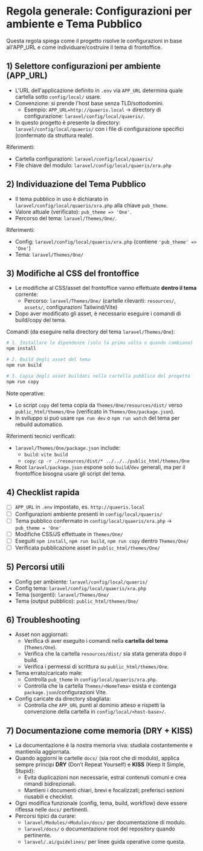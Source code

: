 # Regola generale: Configurazioni per ambiente e Tema Pubblico

Questa regola spiega come il progetto risolve le configurazioni in base all'APP_URL e come individuare/costruire il tema di frontoffice.

## 1) Selettore configurazioni per ambiente (APP_URL)
- L'URL dell'applicazione definito in `.env` via `APP_URL` determina quale cartella sotto `config/local/` usare.
- Convenzione: si prende l'host base senza TLD/sottodomini.
  - Esempio: `APP_URL=http://quaeris.local` → directory di configurazione: `laravel/config/local/quaeris/`.
- In questo progetto è presente la directory: `laravel/config/local/quaeris/` con i file di configurazione specifici (confermato da struttura reale).

Riferimenti:
- Cartella configurazioni: `laravel/config/local/quaeris/`
- File chiave del modulo: `laravel/config/local/quaeris/xra.php`

## 2) Individuazione del Tema Pubblico
- Il tema pubblico in uso è dichiarato in `laravel/config/local/quaeris/xra.php` alla chiave `pub_theme`.
- Valore attuale (verificato): `pub_theme => 'One'`.
- Percorso del tema: `laravel/Themes/One/`.

Riferimenti:
- Config: `laravel/config/local/quaeris/xra.php` (contiene `'pub_theme' => 'One'`)
- Tema: `laravel/Themes/One/`

## 3) Modifiche al CSS del frontoffice
- Le modifiche al CSS/asset del frontoffice vanno effettuate **dentro il tema** corrente:
  - Percorso: `laravel/Themes/One/` (cartelle rilevanti: `resources/`, `assets/`, configurazioni Tailwind/Vite)
- Dopo aver modificato gli asset, è necessario eseguire i comandi di build/copy del tema.

Comandi (da eseguire nella directory del tema `laravel/Themes/One`):

```bash
# 1. Installare le dipendenze (solo la prima volta o quando cambiano)
npm install

# 2. Build degli asset del tema
npm run build

# 3. Copia degli asset buildati nella cartella pubblica del progetto
npm run copy
```

Note operative:
- Lo script `copy` del tema copia da `Themes/One/resources/dist/` verso `public_html/themes/One` (verificato in `Themes/One/package.json`).
- In sviluppo si può usare `npm run dev` o `npm run watch` del tema per rebuild automatico.

Riferimenti tecnici verificati:
- `laravel/Themes/One/package.json` include:
  - `build`: `vite build`
  - `copy`: `cp -r ./resources/dist/* ../../../public_html/themes/One`
- Root `laravel/package.json` espone solo `build`/`dev` generali, ma per il frontoffice bisogna usare gli script del tema.

## 4) Checklist rapida
- [ ] `APP_URL` in `.env` impostato, es. `http://quaeris.local`
- [ ] Configurazioni ambiente presenti in `config/local/quaeris/`
- [ ] Tema pubblico confermato in `config/local/quaeris/xra.php` → `pub_theme = 'One'`
- [ ] Modifiche CSS/JS effettuate in `Themes/One/`
- [ ] Eseguiti `npm install`, `npm run build`, `npm run copy` dentro `Themes/One/`
- [ ] Verificata pubblicazione asset in `public_html/themes/One/`

## 5) Percorsi utili
- Config per ambiente: `laravel/config/local/quaeris/`
- Config tema: `laravel/config/local/quaeris/xra.php`
- Tema (sorgenti): `laravel/Themes/One/`
- Tema (output pubblico): `public_html/themes/One/`

## 6) Troubleshooting
- Asset non aggiornati:
  - Verifica di aver eseguito i comandi nella **cartella del tema** (`Themes/One`).
  - Verifica che la cartella `resources/dist/` sia stata generata dopo il build.
  - Verifica i permessi di scrittura su `public_html/themes/One`.
- Tema errato/caricato male:
  - Controlla `pub_theme` in `config/local/quaeris/xra.php`.
  - Controlla che la cartella `Themes/<NomeTema>` esista e contenga `package.json`/configurazioni Vite.
- Config caricate da directory sbagliata:
  - Controlla che `APP_URL` punti al dominio atteso e rispetti la convenzione della cartella in `config/local/<host-base>/`.

## 7) Documentazione come memoria (DRY + KISS)
- La documentazione è la nostra memoria viva: studiala costantemente e mantienila aggiornata.
- Quando aggiorni le cartelle `docs/` (sia root che di modulo), applica sempre principi **DRY** (Don’t Repeat Yourself) e **KISS** (Keep It Simple, Stupid):
  - Evita duplicazioni non necessarie, estrai contenuti comuni e crea rimandi bidirezionali.
  - Mantieni i documenti chiari, brevi e focalizzati; preferisci sezioni riusabili e checklist.
- Ogni modifica funzionale (config, tema, build, workflow) deve essere riflessa nelle `docs/` pertinenti.
- Percorsi tipici da curare:
  - `laravel/Modules/<Modulo>/docs/` per documentazione di modulo.
  - `laravel/docs/` o documentazione root del repository quando pertinente.
  - `laravel/.ai/guidelines/` per linee guida operative come questa.
